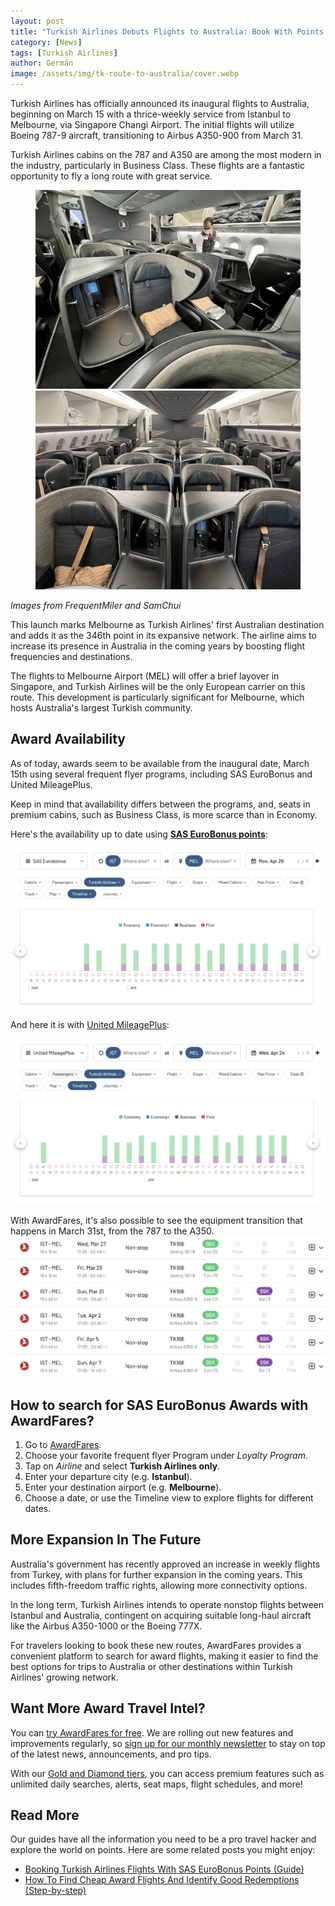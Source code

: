 ```yaml
---
layout: post
title: "Turkish Airlines Debuts Flights to Australia: Book With Points (2024)"
category: [News]
tags: [Turkish Airlines]
author: Germán
image: /assets/img/tk-route-to-australia/cover.webp
---
```


Turkish Airlines has officially announced its inaugural flights to Australia, beginning on March 15 with a thrice-weekly service from Istanbul to Melbourne, via Singapore Changi Airport. The initial flights will utilize Boeing 787-9 aircraft, transitioning to Airbus A350-900 from March 31.

Turkish Airlines cabins on the 787 and A350 are among the most modern in the industry, particularly in Business Class. These flights are a fantastic opportunity to fly a long route with great service.

<figure>
<img src="../assets/img/tk-route-to-australia/tk-787-biz.webp" />
<img src="../assets/img/tk-route-to-australia/tk-a350-biz.webp" />
</figure>

*Images from FrequentMiler and SamChui*

This launch marks Melbourne as Turkish Airlines' first Australian destination and adds it as the 346th point in its expansive network. The airline aims to increase its presence in Australia in the coming years by boosting flight frequencies and destinations.

The flights to Melbourne Airport (MEL) will offer a brief layover in Singapore, and Turkish Airlines will be the only European carrier on this route. This development is particularly significant for Melbourne, which hosts Australia's largest Turkish community.

## Award Availability

As of today, awards seem to be available from the inaugural date, March 15th using several frequent flyer programs, including SAS EuroBonus and United MileagePlus.

Keep in mind that availability differs between the programs, and, seats in premium cabins, such as Business Class, is more scarce than in Economy.

Here's the availability up to date using [**SAS EuroBonus points**](https://awardfares.com/search?IST.MEL.2024-03-15;a:TK;o:duration;so:a;z:sas):

<img src="../assets/img/tk-route-to-australia/tk-australia-eurobonus.webp" alt="Turkish airlines new route to Australia: Availability with SAS EuroBonus points." class="noborder"/>

And here it is with [United MileagePlus](https://awardfares.com/search?IST.MEL.2024-03-15;a:TK;o:duration;so:a;z:united):

<img src="../assets/img/tk-route-to-australia/tk-australia-united.webp" alt="Turkish airlines new route to Australia: Availability with United MileagePlus miles." class="noborder"/>

With AwardFares, it's also possible to see the equipment transition that happens in March 31st, from the 787 to the A350.
<img src="../assets/img/tk-route-to-australia/tk-change.webp" alt="Turkish airlines new route to Australia with the 787 and the A350." class="noborder"/>

## How to search for SAS EuroBonus Awards with AwardFares?

1. Go to [AwardFares](https://awardfares.com/signup).
2. Choose your favorite frequent flyer Program under *Loyalty Program*.
3. Tap on *Airline* and select **Turkish Airlines only**.
4. Enter your departure city (e.g. **Istanbul**).
5. Enter your destination airport (e.g. **Melbourne**).
6. Choose a date, or use the Timeline view to explore flights for different dates.

## More Expansion In The Future

Australia's government has recently approved an increase in weekly flights from Turkey, with plans for further expansion in the coming years. This includes fifth-freedom traffic rights, allowing more connectivity options.

In the long term, Turkish Airlines intends to operate nonstop flights between Istanbul and Australia, contingent on acquiring suitable long-haul aircraft like the Airbus A350-1000 or the Boeing 777X.

For travelers looking to book these new routes, AwardFares provides a convenient platform to search for award flights, making it easier to find the best options for trips to Australia or other destinations within Turkish Airlines' growing network.

## Want More Award Travel Intel?

You can [try AwardFares for free](https://awardfares.com/). We are rolling out new features and improvements regularly, so [sign up for our monthly newsletter](https://awardfares.com/newsletter) to stay on top of the latest news, announcements, and pro tips.

With our [Gold and Diamond tiers](https://awardfares.com/pricing), you can access premium features such as unlimited daily searches, alerts, seat maps, flight schedules, and more!

## Read More

Our guides have all the information you need to be a pro travel hacker and explore the world on points. Here are some related posts you might enjoy:

- [Booking Turkish Airlines Flights With SAS EuroBonus Points (Guide)](https://blog.awardfares.com/turkish-with-eurobonus/)
- [How To Find Cheap Award Flights And Identify Good Redemptions (Step-by-step)](https://blog.awardfares.com/how-to-find-cheap-award-flights/)